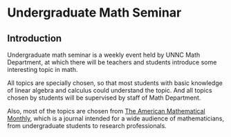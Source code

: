 # Undergraduate Math Seminar

## Introduction

Undergraduate math seminar is a weekly event held by UNNC Math Department, at which there will be teachers and students introduce some interesting topic in math.

All topics are specially chosen, so that most students with basic knowledge of linear algebra and calculus could understand the topic. And all topics chosen by students will be supervised by staff of Math Department.

Also, most of the topics are chosen from [The American Mathematical Monthly](https://en.wikipedia.org/wiki/The_American_Mathematical_Monthly), which is a journal intended for a wide audience of mathematicians, from undergraduate students to research professionals.


